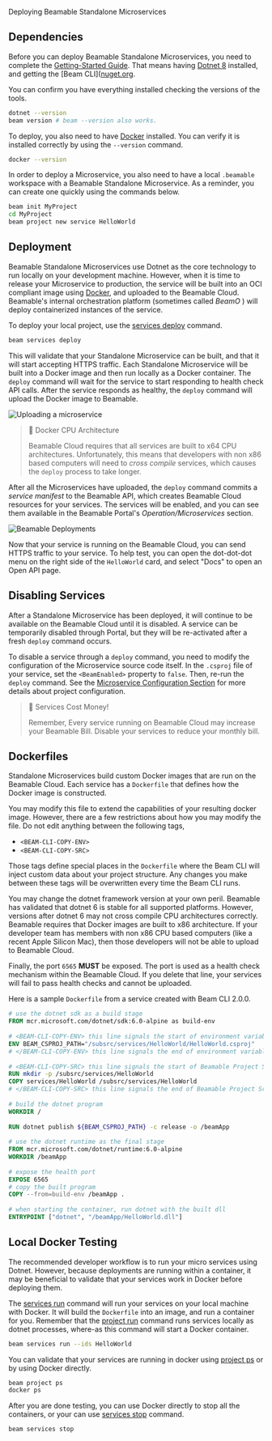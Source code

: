 Deploying Beamable Standalone Microservices


## Dependencies

Before you can deploy Beamable Standalone Microservices, you need to complete the [Getting-Started Guide](doc:cli-guide-getting-started). That means having [Dotnet 8](https://dotnet.microsoft.com/en-us/download/dotnet/8.0) installed, and getting the [Beam CLI]([nuget.org](https://www.nuget.org/packages/Beamable.Tools). 

You can confirm you have everything installed checking the versions of the tools.
```sh
dotnet --version
beam version # beam --version also works.
```

To deploy, you also need to have [Docker](https://www.docker.com/products/docker-desktop/) installed. You can verify it is installed correctly by using the `--version` command.
```sh
docker --version
```

In order to deploy a Microservice, you also need to have a local `.beamable` workspace with a Beamable Standalone Microservice. As a reminder, you can create one quickly using the commands below.
```sh
beam init MyProject
cd MyProject
beam project new service HelloWorld
```

## Deployment

Beamable Standalone Microservices use Dotnet as the core technology to run locally on your development machine. However, when it is time to release your Microservice to production, the service will be built into an OCI compliant image using [Docker](https://www.docker.com/products/docker-desktop/), and uploaded to the Beamable Cloud. Beamable's internal orchestration platform (sometimes called _BeamO_ ) will deploy containerized instances of the service. 

To deploy your local project, use the [services deploy](doc:cli-services-deploy) command.
```sh
beam services deploy
```

This will validate that your Standalone Microservice can be built, and that it will start accepting HTTPS traffic. Each Standalone Microservice will be built into a Docker image and then run locally as a Docker container. The `deploy` command will wait for the service to start responding to health check API calls. After the service responds as healthy, the `deploy` command will upload the Docker image to Beamable. 

![Uploading a microservice](https://files.readme.io/4a8f62b-image.png)


> 📘 Docker CPU Architecture
>
> Beamable Cloud requires that all services are built to x64 CPU architectures. Unfortunately, this means that developers with non x86 based computers will need to _cross compile_ services, which causes the `deploy` process to take longer. 

After all the Microservices have uploaded, the `deploy` command commits a _service manifest_ to the Beamable API, which creates Beamable Cloud resources for your services. The services will be enabled, and you can see them available in the Beamable Portal's _Operation/Microservices_ section.

![Beamable Deployments](https://files.readme.io/55ee363-image.png)

Now that your service is running on the Beamable Cloud, you can send HTTPS traffic to your service. To help test, you can open the dot-dot-dot menu on the right side of the `HelloWorld`
 card, and select "Docs" to open an Open API page.

## Disabling Services

After a Standalone Microservice has been deployed, it will continue to be available on the Beamable Cloud until it is disabled. A service can be temporarily disabled through Portal, but they will be re-activated after a fresh `deploy` command occurs. 

To disable a service through a `deploy` command, you need to modify the configuration of the Microservice source code itself. In the `.csproj` file of your service, set the `<BeamEnabled>` property to `false`. Then, re-run the `deploy` command. See the [Microservice Configuration Section](doc:cli-guide-microservice-configuration) for more details about project configuration. 

> 📘 Services Cost Money! 
>
> Remember, Every service running on Beamable Cloud may increase your Beamable Bill. Disable your services to reduce your monthly bill.

## Dockerfiles

Standalone Microservices build custom Docker images that are run on the Beamable Cloud. Each service has a `Dockerfile` that defines how the Docker image is constructed. 

You may modify this file to extend the capabilities of your resulting docker image. However, there are a few restrictions about how you may modify the file. Do not edit anything between the following tags, 
- `<BEAM-CLI-COPY-ENV>`
- `<BEAM-CLI-COPY-SRC>` 

Those tags define special places in the `Dockerfile` where the Beam CLI will inject custom data about your project structure. Any changes you make between these tags will be overwritten every time the Beam CLI runs.  

You may change the dotnet framework version at your own peril. Beamable has validated that dotnet 6 is stable for all supported platforms. However, versions after dotnet 6 may not cross compile CPU architectures correctly. Beamable requires that Docker images are built to x86 architecture. If your developer team has members with non x86 CPU based computers (like a recent Apple Silicon Mac), then those developers will not be able to upload to Beamable Cloud.

Finally, the port `6565` **MUST** be exposed. The port is used as a health check mechanism within the Beamable Cloud. If you delete that line, your services will fail to pass health checks and cannot be uploaded. 

Here is a sample `Dockerfile` from a service created with Beam CLI 2.0.0.

```Dockerfile
# use the dotnet sdk as a build stage  
FROM mcr.microsoft.com/dotnet/sdk:6.0-alpine as build-env  
  
# <BEAM-CLI-COPY-ENV> this line signals the start of environment variables copies into the built container. Do not remove it. This will be overwritten every time a variable changes in the execution of the CLI.  
ENV BEAM_CSPROJ_PATH="/subsrc/services/HelloWorld/HelloWorld.csproj"  
# </BEAM-CLI-COPY-ENV> this line signals the end of environment variables copies into the built container. Do not remove it.  
  
# <BEAM-CLI-COPY-SRC> this line signals the start of Beamable Project Src copies into the built container. Do not remove it. The content between here and the closing tag will change anytime the Beam CLI modifies dependencies.  
RUN mkdir -p /subsrc/services/HelloWorld  
COPY services/HelloWorld /subsrc/services/HelloWorld  
# </BEAM-CLI-COPY-SRC> this line signals the end of Beamable Project Src copies. Do not remove it.  
  
# build the dotnet program  
WORKDIR /  
  
RUN dotnet publish ${BEAM_CSPROJ_PATH} -c release -o /beamApp  
  
# use the dotnet runtime as the final stage  
FROM mcr.microsoft.com/dotnet/runtime:6.0-alpine  
WORKDIR /beamApp  
  
# expose the health port  
EXPOSE 6565   
# copy the built program  
COPY --from=build-env /beamApp .  
  
# when starting the container, run dotnet with the built dll  
ENTRYPOINT ["dotnet", "/beamApp/HelloWorld.dll"]  
```


## Local Docker Testing

The recommended developer workflow is to run your micro services using Dotnet. However, because deployments are running within a container, it may be beneficial to validate that your services work in Docker before deploying them. 

The [services run](doc:cli-services-run) command will run your services on your local machine with Docker. It will build the `Dockerfile` into an image, and run a container for you. Remember that the [project run](doc:cli-project-run) command runs services locally as dotnet processes, where-as this command will start a Docker container. 

```sh
beam services run --ids HelloWorld
```

You can validate that your services are running in docker using [project ps](doc:cli-project-ps) or by using Docker directly.

```sh
beam project ps 
docker ps
```

After you are done testing, you can use Docker directly to stop all the containers, or your can use [services stop](doc:cli-services-stop) command. 

```sh
beam services stop
```
